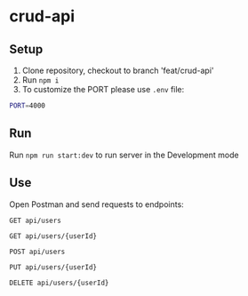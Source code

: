 # crud-api

## Setup

1. Clone repository, checkout to branch 'feat/crud-api'
2. Run `npm i`
3. To customize the PORT please use `.env` file:
```bash
PORT=4000
```
## Run

Run `npm run start:dev` to run server in the Development mode

## Use

Open Postman and send requests to endpoints:

`GET api/users`

`GET api/users/{userId}`

`POST api/users`

`PUT api/users/{userId}`

`DELETE api/users/{userId}`
